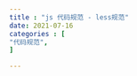 ```yaml
---
title : "js 代码规范 - less规范"
date: 2021-07-16
categories : [                              
"代码规范",
]

---
```

